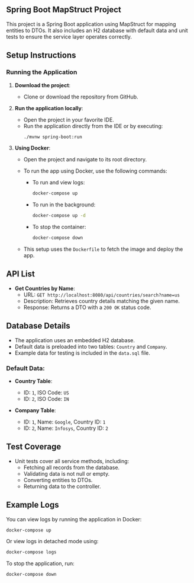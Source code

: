 ## Spring Boot MapStruct Project

This project is a Spring Boot application using MapStruct for mapping entities to DTOs. It also includes an H2 database with default data and unit tests to ensure the service layer operates correctly.

## Setup Instructions

### Running the Application

1. **Download the project**:
   - Clone or download the repository from GitHub.
   
2. **Run the application locally**:
   - Open the project in your favorite IDE.
   - Run the application directly from the IDE or by executing:
     ```bash
     ./mvnw spring-boot:run
     ```

3. **Using Docker**:
   - Open the project and navigate to its root directory.
   - To run the app using Docker, use the following commands:
     - To run and view logs:
       ```bash
       docker-compose up
       ```
     - To run in the background:
       ```bash
       docker-compose up -d
       ```
     - To stop the container:
       ```bash
       docker-compose down
       ```

   - This setup uses the `Dockerfile` to fetch the image and deploy the app.

## API List

- **Get Countries by Name**:
  - URL: `GET http://localhost:8080/api/countries/search?name=us`
  - Description: Retrieves country details matching the given name.
  - Response: Returns a DTO with a `200 OK` status code.

## Database Details

- The application uses an embedded H2 database.
- Default data is preloaded into two tables: `Country` and `Company`.
- Example data for testing is included in the `data.sql` file.

### Default Data:
- **Country Table**:
  - ID: `1`, ISO Code: `US`
  - ID: `2`, ISO Code: `IN`

- **Company Table**:
  - ID: `1`, Name: `Google`, Country ID: `1`
  - ID: `2`, Name: `Infosys`, Country ID: `2`

## Test Coverage

- Unit tests cover all service methods, including:
  - Fetching all records from the database.
  - Validating data is not null or empty.
  - Converting entities to DTOs.
  - Returning data to the controller.

## Example Logs

You can view logs by running the application in Docker:
```bash
docker-compose up
```
Or view logs in detached mode using:
```bash
docker-compose logs
```

To stop the application, run:
```bash
docker-compose down
```

